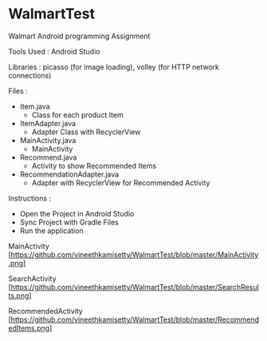 # WalmartTest

Walmart Android programming Assignment

Tools Used : Android Studio

Libraries : picasso (for image loading), volley (for HTTP network connections)

Files : 

  - Item.java
    - Class for each product Item
  - ItemAdapter.java
    - Adapter Class with RecyclerView 
  - MainActivity.java
    - MainActivity
  - Recommend.java
    - Activity to show Recommended Items
  - RecommendationAdapter.java
    - Adapter with RecyclerView for Recommended Activity

Instructions :
  - Open the Project in Android Studio
  - Sync Project with Gradle Files
  - Run the application 

MainActivity
[https://github.com/vineethkamisetty/WalmartTest/blob/master/MainActivity.png]

SearchActivity
[https://github.com/vineethkamisetty/WalmartTest/blob/master/SearchResults.png]

RecommendedActivity
[https://github.com/vineethkamisetty/WalmartTest/blob/master/RecommendedItems.png]

